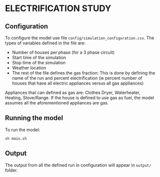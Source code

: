 # ELECTRIFICATION STUDY 

## Configuration 
To configure the model use file `config/simulation_configuration.csv`.
The types of variables defined in the file are: 
- Number of houses per phase (for a 3 phase circuit)
- Start time of the simulation
- Stop time of the simulation 
- Weather location
- The rest of the file defines the gas fraction: This is done by defining the name of the run and percent electrification (ie percent number of houses that have all electric appliances versus all gas appliances)

Appliances that can defined as gas are: Clothes Dryer, Waterheater, Heating, Stove/Range. If the house is defined to use gas as fuel, the model assumes all the aforementioned appliances are gas.

## Running the model 
To run the model: 
~~~
sh main.sh
~~~

## Output
The output from all the defined run in configuration will appear in `output/` folder.
